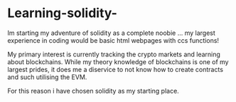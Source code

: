 # Learning-solidity-
Im starting my adventure of solidity as a complete noobie ... my largest experience in coding would be basic html webpages with ccs functions!

My primary interest is currently tracking the crypto markets and learning about blockchains. While my theory knowledge of blockchains is one of my largest prides, it does me a diservice to not know how to create contracts and such utilising the EVM. 

For this reason i have chosen solidity as my starting place.
